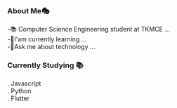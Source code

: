 ### About Me🎭

<!--
**solitary22EE/solitary22EE** is a ✨ _special_ ✨ repository because its `README.md` (this file) appears on your GitHub profile.

Here are some ideas to get you started:

- 📚 Computer Science Engineering student at TKMCE ...
- 🌱 I’m currently learning ...
- 🤔 I’m looking for help with ...
- 💬 Ask me about Technology...
- 📫 How to reach me: rajkumarkarikkal8942@gmail.com ...
- 😄 Pronouns: ...
- ⚡ Fun fact:  ...
-->
-📚 Computer Science Engineering student at TKMCE ...<br>
-🌱I'am currently learning ...<br>
-💬Ask me about technology ...

### Currently Studying 📚

. Javascript <br>
. Python<br>
. Flutter
